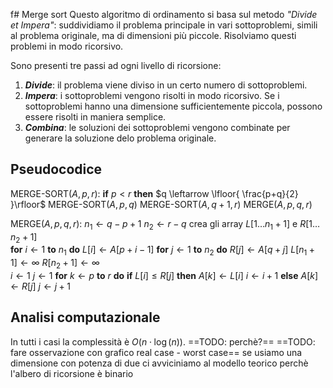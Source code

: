 f# Merge sort
Questo algoritmo di ordinamento si basa sul metodo *"Divide et Impera"*: suddividiamo il problema principale in vari sottoproblemi, simili al problema originale, ma di dimensioni più piccole. Risolviamo questi problemi in modo ricorsivo. 

Sono presenti tre passi ad ogni livello di ricorsione:
1. ***Divide***: il problema viene diviso in un certo numero di sottoproblemi.
2. ***Impera***: i sottoproblemi vengono risolti in modo ricorsivo. Se i sottoproblemi hanno una dimensione sufficientemente piccola, possono essere risolti in maniera semplice.
3. ***Combina***: le soluzioni dei sottoproblemi vengono combinate per generare la soluzione delo problema originale.

## Pseudocodice
$\text{MERGE-SORT}(A,\,p,\,r):$
	**if** $p<r$ **then**
		$q \leftarrow \lfloor{ \frac{p+q}{2} }\rfloor$
		$\text{MERGE-SORT}(A,\,p,\,q)$
		$\text{MERGE-SORT}(A,\,q+1,\,r)$
		$\text{MERGE}(A,\,p,\,q,\,r)$

$\text{MERGE}(A,\,p,\,q,\,r):$
	$n_1 \leftarrow q-p+1$
	$n_2 \leftarrow r-q$
	$\text{crea gli array } L[1 \dots n_1+1] \text{ e } R[1 \dots n_2+1]$ <br>
	**for** $i \leftarrow 1$ **to** $n_1$
		**do** $L[i] \leftarrow A[p+i-1]$
	**for** $j \leftarrow 1$ **to** $n_2$
		**do** $R[j] \leftarrow A[q+j]$
	$L[n_1+1] \leftarrow \infty$
	$R[n_2+1] \leftarrow \infty$ <br>
	$i \leftarrow 1$
	$j \leftarrow 1$
	**for** $k \leftarrow p$ **to** $r$ **do**
		**if** $L[i] \leq R[j]$ **then**
			$A[k] \leftarrow L[i]$
			$i \leftarrow i+1$
		**else**
			$A[k] \leftarrow R[j]$
			$j \leftarrow j+1$

## Analisi computazionale
In tutti i casi la complessità è $O\left({ n \cdot \log(n) }\right)$.
==TODO: perchè?==
==TODO: fare osservazione con grafico real case - worst case==
se usiamo una dimensione con potenza di due ci avviciniamo al modello teorico perchè l'albero di ricorsione è binario